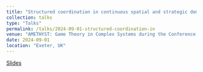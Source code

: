 ```yaml
---
title: "Structured coordination in continuous spatial and strategic domains"
collection: talks
type: "Talks"
permalink: /talks/2024-09-01-structured-coordination-in
venue: "AMETHYST: Game Theory in Complex Systems during the Conference on Complex Systems"
date: 2024-09-01
location: "Exeter, UK"
---
```


[Slides](http://jmcalis.github.io.files/McAlisterCCSPresentation.pdf)
